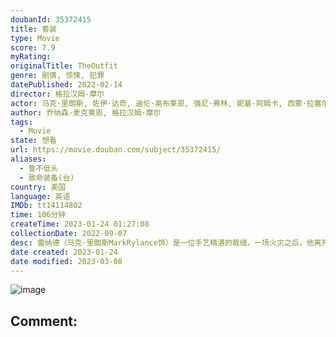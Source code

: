 ```yaml
---
doubanId: 35372415
title: 套装
type: Movie
score: 7.9
myRating: 
originalTitle: TheOutfit
genre: 剧情, 惊悚, 犯罪
datePublished: 2022-02-14
director: 格拉汉姆·摩尔
actor: 马克·里朗斯, 佐伊·达奇, 迪伦·奥布莱恩, 强尼·弗林, 妮基·阿姆卡, 西蒙·拉塞尔·比尔, 乔纳森·麦克莱恩, 阿伦·梅迪扎德
author: 乔纳森·麦克莱恩, 格拉汉姆·摩尔
tags:
  - Movie
state: 想看
url: https://movie.douban.com/subject/35372415/
aliases:
  - 誓不低头
  - 致命装备(台)
country: 美国
language: 英语
IMDb: tt14114802
time: 106分钟
createTime: 2023-01-24 01:27:08
collectionDate: 2022-09-07
desc: 雷纳德（马克·里朗斯MarkRylance饰）是一位手艺精湛的裁缝，一场火灾之后，他离开了伦敦，来到芝加哥，在这里经营着一间属于自己的裁缝店。店里的员工除了雷纳德自己外，还有一个名叫梅布尔（佐伊...
date created: 2023-01-24
date modified: 2023-03-08
---
```


![image](p2868098898.jpg)

Comment:
---

